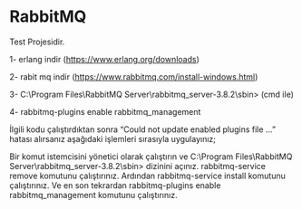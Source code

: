 # RabbitMQ
Test Projesidir.

1- erlang indir (https://www.erlang.org/downloads)

2- rabit mq indir (https://www.rabbitmq.com/install-windows.html)

3- C:\Program Files\RabbitMQ Server\rabbitmq_server-3.8.2\sbin> (cmd ile)

4- rabbitmq-plugins enable rabbitmq_management


İlgili kodu çalıştırdıktan sonra “Could not update enabled plugins file …” hatası alırsanız aşağıdaki işlemleri sırasıyla uygulayınız;

Bir komut istemcisini yönetici olarak çalıştırın ve C:\Program Files\RabbitMQ Server\rabbitmq_server-3.8.2\sbin> dizinini açınız.
rabbitmq-service remove komutunu çalıştırınız.
Ardından rabbitmq-service install komutunu çalıştırınız.
Ve en son tekrardan rabbitmq-plugins enable rabbitmq_management komutunu çalıştırınız.

